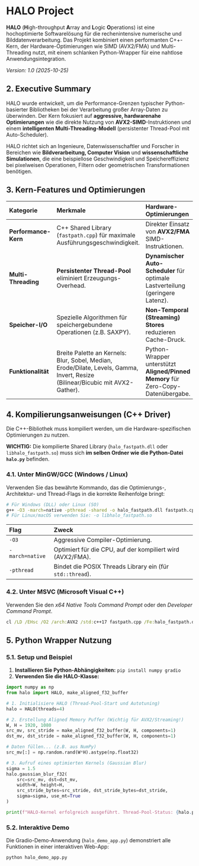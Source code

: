 # HALO Project

**HALO** (**H**igh-throughput **A**rray and **L**ogic **O**perations) ist eine hochoptimierte Softwarelösung für die rechenintensive numerische und Bilddatenverarbeitung. Das Projekt kombiniert einen performanten C++-Kern, der Hardware-Optimierungen wie SIMD (AVX2/FMA) und Multi-Threading nutzt, mit einem schlanken Python-Wrapper für eine nahtlose Anwendungsintegration.

*Version: 1.0 (2025-10-25)*

## 2. Executive Summary

HALO wurde entwickelt, um die Performance-Grenzen typischer Python-basierter Bibliotheken bei der Verarbeitung großer Array-Daten zu überwinden. Der Kern fokusiert auf **aggressive, hardwarenahe Optimierungen** wie die direkte Nutzung von **AVX2-SIMD**-Instruktionen und einem **intelligenten Multi-Threading-Modell** (persistenter Thread-Pool mit Auto-Scheduler).

HALO richtet sich an Ingenieure, Datenwissenschaftler und Forscher in Bereichen wie **Bildverarbeitung, Computer Vision** und **wissenschaftliche Simulationen**, die eine beispiellose Geschwindigkeit und Speichereffizienz bei pixelweisen Operationen, Filtern oder geometrischen Transformationen benötigen.

## 3. Kern-Features und Optimierungen

| Kategorie | Merkmale | Hardware-Optimierungen |
| :--- | :--- | :--- |
| **Performance-Kern** | C++ Shared Library (`fastpath.cpp`) für maximale Ausführungsgeschwindigkeit. | Direkter Einsatz von **AVX2/FMA** SIMD-Instruktionen. |
| **Multi-Threading**| **Persistenter Thread-Pool** eliminiert Erzeugungs-Overhead. | **Dynamischer Auto-Scheduler** für optimale Lastverteilung (geringere Latenz). |
| **Speicher-I/O** | Spezielle Algorithmen für speichergebundene Operationen (z.B. SAXPY). | **Non-Temporal (Streaming) Stores** reduzieren Cache-Druck. |
| **Funktionalität** | Breite Palette an Kernels: Blur, Sobel, Median, Erode/Dilate, Levels, Gamma, Invert, Resize (Bilinear/Bicubic mit AVX2-Gather). | Python-Wrapper unterstützt **Aligned/Pinned Memory** für Zero-Copy-Datenübergabe. |

## 4. Kompilierungsanweisungen (C++ Driver)

Die C++-Bibliothek muss kompiliert werden, um die Hardware-spezifischen Optimierungen zu nutzen.

**WICHTIG:** Die kompilierte Shared Library (`halo_fastpath.dll` oder `libhalo_fastpath.so`) muss sich **im selben Ordner wie die Python-Datei `halo.py`** befinden.

### 4.1. Unter MinGW/GCC (Windows / Linux)

Verwenden Sie das bewährte Kommando, das die Optimierungs-, Architektur- und Thread-Flags in die korrekte Reihenfolge bringt:

```bash
# Für Windows (DLL) oder Linux (SO)
g++ -O3 -march=native -pthread -shared -o halo_fastpath.dll fastpath.cpp
# Für Linux/macOS verwenden Sie: -o libhalo_fastpath.so
```

| Flag | Zweck |
| :--- | :--- |
| `-O3` | Aggressive Compiler-Optimierung. |
| `-march=native`| Optimiert für die CPU, auf der kompiliert wird (AVX2/FMA). |
| `-pthread` | Bindet die POSIX Threads Library ein (für `std::thread`). |

### 4.2. Unter MSVC (Microsoft Visual C++)

Verwenden Sie den *x64 Native Tools Command Prompt* oder den *Developer Command Prompt*.

```cmd
cl /LD /EHsc /O2 /arch:AVX2 /std:c++17 fastpath.cpp /Fe:halo_fastpath.dll
```

## 5. Python Wrapper Nutzung

### 5.1. Setup und Beispiel

1.  **Installieren Sie Python-Abhängigkeiten:** `pip install numpy gradio`
2.  **Verwenden Sie die HALO-Klasse:**

```python
import numpy as np
from halo import HALO, make_aligned_f32_buffer 

# 1. Initialisiere HALO (Thread-Pool-Start und Autotuning)
halo = HALO(threads=4)

# 2. Erstellung Aligned Memory Puffer (Wichtig für AVX2/Streaming!)
W, H = 1920, 1080
src_mv, src_stride = make_aligned_f32_buffer(W, H, components=1) 
dst_mv, dst_stride = make_aligned_f32_buffer(W, H, components=1)

# Daten füllen... (z.B. aus NumPy)
src_mv[:] = np.random.rand(W*H).astype(np.float32)

# 3. Aufruf eines optimierten Kernels (Gaussian Blur)
sigma = 1.5
halo.gaussian_blur_f32(
    src=src_mv, dst=dst_mv, 
    width=W, height=H, 
    src_stride_bytes=src_stride, dst_stride_bytes=dst_stride, 
    sigma=sigma, use_mt=True
)

print(f"HALO-Kernel erfolgreich ausgeführt. Thread-Pool-Status: {halo.profile.get('cfg', {}).get('threads')} Threads.")
```

### 5.2. Interaktive Demo

Die Gradio-Demo-Anwendung (`halo_demo_app.py`) demonstriert alle Funktionen in einer interaktiven Web-App:

```bash
python halo_demo_app.py
```

